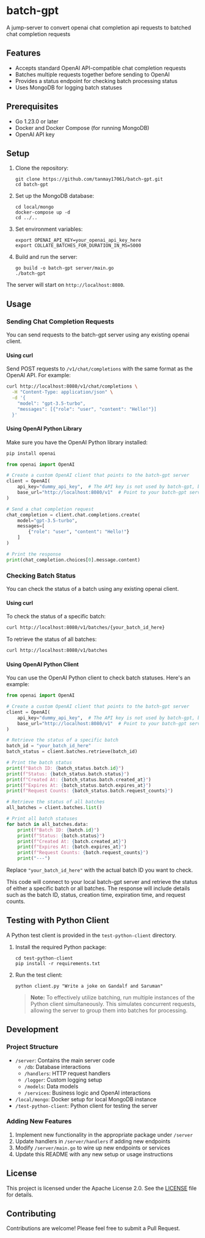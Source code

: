 # batch-gpt
A jump-server to convert openai chat completion api requests to batched chat completion requests

## Features

- Accepts standard OpenAI API-compatible chat completion requests
- Batches multiple requests together before sending to OpenAI
- Provides a status endpoint for checking batch processing status
- Uses MongoDB for logging batch statuses

## Prerequisites

- Go 1.23.0 or later
- Docker and Docker Compose (for running MongoDB)
- OpenAI API key

## Setup

1. Clone the repository:
   ```
   git clone https://github.com/tanmay17061/batch-gpt.git
   cd batch-gpt
   ```

2. Set up the MongoDB database:
   ```
   cd local/mongo
   docker-compose up -d
   cd ../..
   ```

3. Set environment variables:
   ```
   export OPENAI_API_KEY=your_openai_api_key_here
   export COLLATE_BATCHES_FOR_DURATION_IN_MS=5000
   ```

4. Build and run the server:
   ```
   go build -o batch-gpt server/main.go
   ./batch-gpt
   ```

The server will start on `http://localhost:8080`.

## Usage

### Sending Chat Completion Requests

You can send requests to the batch-gpt server using any existing openai client.

#### Using curl
Send POST requests to `/v1/chat/completions` with the same format as the OpenAI API. For example:

```bash
curl http://localhost:8080/v1/chat/completions \
  -H "Content-Type: application/json" \
  -d '{
    "model": "gpt-3.5-turbo",
    "messages": [{"role": "user", "content": "Hello!"}]
  }'
```

#### Using OpenAI Python Library

Make sure you have the OpenAI Python library installed:

```bash
pip install openai
```

```python
from openai import OpenAI

# Create a custom OpenAI client that points to the batch-gpt server
client = OpenAI(
    api_key="dummy_api_key",  # The API key is not used by batch-gpt, but is required by the client
    base_url="http://localhost:8080/v1"  # Point to your batch-gpt server
)

# Send a chat completion request
chat_completion = client.chat.completions.create(
    model="gpt-3.5-turbo",
    messages=[
        {"role": "user", "content": "Hello!"}
    ]
)

# Print the response
print(chat_completion.choices[0].message.content)
```

### Checking Batch Status

You can check the status of a batch using any existing openai client.

#### Using curl

To check the status of a specific batch:

```bash
curl http://localhost:8080/v1/batches/{your_batch_id_here}
```

To retrieve the status of all batches:

```bash
curl http://localhost:8080/v1/batches
```

#### Using OpenAI Python Client

You can use the OpenAI Python client to check batch statuses. Here's an example:

```python
from openai import OpenAI

# Create a custom OpenAI client that points to the batch-gpt server
client = OpenAI(
    api_key="dummy_api_key",  # The API key is not used by batch-gpt, but is required by the client
    base_url="http://localhost:8080/v1"  # Point to your batch-gpt server
)

# Retrieve the status of a specific batch
batch_id = "your_batch_id_here"
batch_status = client.batches.retrieve(batch_id)

# Print the batch status
print(f"Batch ID: {batch_status.batch.id}")
print(f"Status: {batch_status.batch.status}")
print(f"Created At: {batch_status.batch.created_at}")
print(f"Expires At: {batch_status.batch.expires_at}")
print(f"Request Counts: {batch_status.batch.request_counts}")

# Retrieve the status of all batches
all_batches = client.batches.list()

# Print all batch statuses
for batch in all_batches.data:
    print(f"Batch ID: {batch.id}")
    print(f"Status: {batch.status}")
    print(f"Created At: {batch.created_at}")
    print(f"Expires At: {batch.expires_at}")
    print(f"Request Counts: {batch.request_counts}")
    print("---")
```
Replace `"your_batch_id_here"` with the actual batch ID you want to check.

This code will connect to your local batch-gpt server and retrieve the status of either a specific batch or all batches. The response will include details such as the batch ID, status, creation time, expiration time, and request counts.

## Testing with Python Client

A Python test client is provided in the `test-python-client` directory.

1. Install the required Python package:
   ```
   cd test-python-client
   pip install -r requirements.txt
   ```

2. Run the test client:
   ```
   python client.py "Write a joke on Gandalf and Saruman"
   ```
   > **Note:** To effectively utilize batching, run multiple instances of the Python client simultaneously. This simulates concurrent requests, allowing the server to group them into batches for processing.

## Development

### Project Structure

- `/server`: Contains the main server code
  - `/db`: Database interactions
  - `/handlers`: HTTP request handlers
  - `/logger`: Custom logging setup
  - `/models`: Data models
  - `/services`: Business logic and OpenAI interactions
- `/local/mongo`: Docker setup for local MongoDB instance
- `/test-python-client`: Python client for testing the server

### Adding New Features

1. Implement new functionality in the appropriate package under `/server`
2. Update handlers in `/server/handlers` if adding new endpoints
3. Modify `/server/main.go` to wire up new endpoints or services
4. Update this README with any new setup or usage instructions

## License

This project is licensed under the Apache License 2.0. See the [LICENSE](LICENSE) file for details.

## Contributing

Contributions are welcome! Please feel free to submit a Pull Request.
